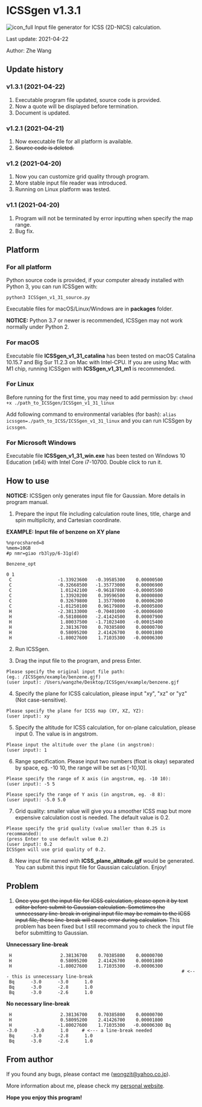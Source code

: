 # ICSSgen v1.3.1
![icon_full](https://user-images.githubusercontent.com/41381763/115641810-cb666d80-a354-11eb-8a14-ad0d61f1f7b0.png)
Input file generator for ICSS (2D-NICS) calculation.

Last update: 2021-04-22

Author: Zhe Wang

## Update history
### v1.3.1 (2021-04-22)
1. Executable program file updated, source code is provided.
2. Now a quote will be displayed before termination.
3. Document is updated.

### v1.2.1 (2021-04-21)
1. Now executable file for all platform is available.
2. ~~Source code is deleted.~~

### v1.2 (2021-04-20)
1. Now you can customize grid quality through program.
2. More stable input file reader was introduced.
3. Running on Linux platform was tested.

### v1.1 (2021-04-20)
1. Program will not be terminated by error inputting when specify the map range.
3. Bug fix.

## Platform
### For all platform
Python source code is provided, if your computer already installed with Python 3, you can run ICSSgen with:

`python3 ICSSgen_v1_31_source.py`

Executable files for macOS/Linux/Windows are in **packages** folder.

**NOTICE:** Python 3.7 or newer is recommended, ICSSgen may not work normally under Python 2.

### For macOS
Executable file **ICSSgen_v1_31_catalina** has been tested on macOS Catalina 10.15.7 and Big Sur 11.2.3 on Mac with Intel-CPU. If you are using Mac with M1 chip, running ICSSgen with **ICSSgen_v1_31_m1** is recommended.

### For Linux
Before running for the first time, you may need to add permission by:
`chmod +x ./path_to_ICSSgen/ICSSgen_v1_31_linux`

Add following command to environmental variables (for bash):
`alias icssgen=./path_to_ICSS/ICSSgen_v1_31_linux`
and you can run ICSSgen by `icssgen`.

### For Microsoft Windows
Executable file **ICSSgen_v1_31_win.exe** has been tested on Windows 10 Education (x64) with Intel Core i7-10700. Double click to run it.

## How to use
**NOTICE:** ICSSgen only generates input file for Gaussian. More details in program manual.

1. Prepare the input file including calculation route lines, title, charge and spin multiplicity, and Cartesian coordinate.

**EXAMPLE: Input file of benzene on XY plane**
```
%nprocshared=8
%mem=10GB
#p nmr=giao rb3lyp/6-31g(d)

Benzene_opt

0 1
 C                 -1.33923600   -0.39585300    0.00000500
 C                 -0.32668500   -1.35773000    0.00006900
 C                  1.01242100   -0.96187800   -0.00005500
 C                  1.33920200    0.39596500    0.00000800
 C                  0.32679800    1.35770000    0.00006200
 C                 -1.01250100    0.96179800   -0.00005800
 H                 -2.38133000   -0.70401000   -0.00006600
 H                 -0.58108600   -2.41424500    0.00007900
 H                  1.80037500   -1.71023400   -0.00015400
 H                  2.38136700    0.70385800    0.00000700
 H                  0.58095200    2.41426700    0.00001800
 H                 -1.80027600    1.71035300   -0.00006300

```

2. Run ICSSgen.

3. Drag the input file to the program, and press Enter. 
```
Please specify the original input file path:
(eg.: /ICSSgen/example/benzene.gjf)
(user input): /Users/wangzhe/Desktop/ICSSgen/example/benzene.gjf 
```

4. Specify the plane for ICSS calculation, please input "xy", "xz" or "yz" (Not case-sensitive).
```
Please specify the plane for ICSS map (XY, XZ, YZ):
(user input): xy
```

5. Specify the altitude  for ICSS calculation, for on-plane calculation, please input 0. The value is in angstrom.
```
Please input the altitude over the plane (in angstrom):
(user input): 1
```

6. Range specification. Please input two numbers (float is okay) separated by space, eg. -10 10, the range will be set as [-10,10].
```
Please specify the range of X axis (in angstrom, eg. -10 10):
(user input): -5 5

Please specify the range of Y axis (in angstrom, eg. -8 8):
(user input): -5.0 5.0
```

7. Grid quality: smaller value will give you a smoother ICSS map but more expensive calculation cost is needed. The default value is 0.2.
```
Please specify the grid quality (value smaller than 0.25 is recommanded):
(press Enter to use default value 0.2)
(user input): 0.2
ICSSgen will use grid quality of 0.2.
```

8. New input file named with **ICSS_plane_altitude.gjf** would be generated.  You can submit this input file for Gaussian calculation. Enjoy!

## Problem
1. ~~Once you get the input file for ICSS calculation, please open it by text editor before submit to Gaussian calculation. Sometimes the unnecessary line-break in original input file may be remain to the ICSS input file, these line-break will cause error during calculation.~~
This problem has been fixed but I still recommand you to check the input file befor submitting to Gaussian.

**Unnecessary line-break**
```
 H                  2.38136700    0.70385800    0.00000700
 H                  0.58095200    2.41426700    0.00001800
 H                 -1.80027600    1.71035300   -0.00006300
                                                                 # <--- this is unnecessary line-break
 Bq      -3.0      -3.0      1.0
 Bq      -3.0      -2.8      1.0
 Bq      -3.0      -2.6      1.0
```
**No necessary line-break**
```
 H                  2.38136700    0.70385800    0.00000700
 H                  0.58095200    2.41426700    0.00001800
 H                 -1.80027600    1.71035300   -0.00006300 Bq      -3.0      -3.0      1.0     # <--- a line-break needed
 Bq      -3.0      -2.8      1.0
 Bq      -3.0      -2.6      1.0
```

## From author
If you found any bugs, please contact me (wongzit@yahoo.co.jp).

More information about me, please check my [personal website](https://www.wangzhe95.net).

 **Hope you enjoy this program!**
